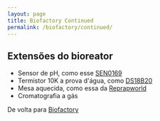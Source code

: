 ```yaml
---
layout: page
title: Biofactory Continued
permalink: /biofactory/continued/
---
```


## Extensões do bioreator

* Sensor de pH, como esse [SEN0169](http://dfrobot.com/wiki/index.php/Analog_pH_Meter_Pro_SKU:SEN0169)
* Termistor 10K a prova d'água, como [DS18B20](https://www.iprototype.nl/products/components/sensors/waterproof-DS18B20-digital-temp-sensor)
* Mesa aquecida, como essa da [Reprapworld](http://reprapworld.com/?products/listing&cPath=_1618)
* Cromatografia a gás

De volta para [Biofactory](/biofactory/)
